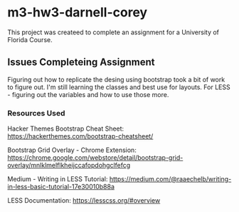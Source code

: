 # m3-hw3-darnell-corey
This project was createed to complete an assignment for a University of Florida Course.

## Issues Completeing Assignment

Figuring out how to replicate the desing using bootstrap took a bit of work to figure out. I'm still learning the classes and best use for layouts. For LESS - figuring out the variables and how to use those more.


### Resources Used

Hacker Themes Bootstrap Cheat Sheet: https://hackerthemes.com/bootstrap-cheatsheet/

Bootstrap Grid Overlay - Chrome Extension: https://chrome.google.com/webstore/detail/bootstrap-grid-overlay/mnlklmelflkheijccafopdohgclfefcg 

Medium - Writing in LESS Tutorial: https://medium.com/@raaechelb/writing-in-less-basic-tutorial-17e30010b88a

LESS Documentation: https://lesscss.org/#overview

